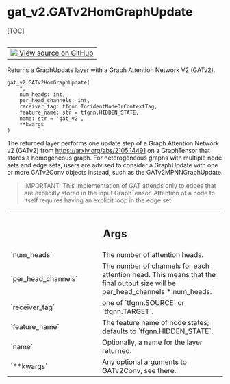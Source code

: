# gat_v2.GATv2HomGraphUpdate

[TOC]

<!-- Insert buttons and diff -->

<table class="tfo-notebook-buttons tfo-api nocontent" align="left">
<td>
  <a target="_blank" href="https://github.com/tensorflow/gnn/tree/master/tensorflow_gnn/models/gat_v2/layers.py#L347-L397">
    <img src="https://www.tensorflow.org/images/GitHub-Mark-32px.png" />
    View source on GitHub
  </a>
</td>
</table>

Returns a GraphUpdate layer with a Graph Attention Network V2 (GATv2).

<pre class="devsite-click-to-copy prettyprint lang-py tfo-signature-link">
<code>gat_v2.GATv2HomGraphUpdate(
    *,
    num_heads: int,
    per_head_channels: int,
    receiver_tag: tfgnn.IncidentNodeOrContextTag,
    feature_name: str = tfgnn.HIDDEN_STATE,
    name: str = &#x27;gat_v2&#x27;,
    **kwargs
)
</code></pre>

<!-- Placeholder for "Used in" -->

The returned layer performs one update step of a Graph Attention Network v2
(GATv2) from https://arxiv.org/abs/2105.14491 on a GraphTensor that stores a
homogeneous graph. For heterogeneous graphs with multiple node sets and edge
sets, users are advised to consider a GraphUpdate with one or more GATv2Conv
objects instead, such as the GATv2MPNNGraphUpdate.

> IMPORTANT: This implementation of GAT attends only to edges that are
> explicitly stored in the input GraphTensor. Attention of a node to itself
> requires having an explicit loop in the edge set.

<!-- Tabular view -->
 <table class="responsive fixed orange">
<colgroup><col width="214px"><col></colgroup>
<tr><th colspan="2"><h2 class="add-link">Args</h2></th></tr>

<tr>
<td>
`num_heads`
</td>
<td>
The number of attention heads.
</td>
</tr><tr>
<td>
`per_head_channels`
</td>
<td>
The number of channels for each attention head. This
means that the final output size will be per_head_channels * num_heads.
</td>
</tr><tr>
<td>
`receiver_tag`
</td>
<td>
one of `tfgnn.SOURCE` or `tfgnn.TARGET`.
</td>
</tr><tr>
<td>
`feature_name`
</td>
<td>
The feature name of node states; defaults to
`tfgnn.HIDDEN_STATE`.
</td>
</tr><tr>
<td>
`name`
</td>
<td>
Optionally, a name for the layer returned.
</td>
</tr><tr>
<td>
`**kwargs`
</td>
<td>
Any optional arguments to GATv2Conv, see there.
</td>
</tr>
</table>
